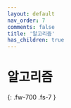 ```yaml
---
layout: default
nav_order: 7
comments: false 
title: '알고리즘'
has_children: true
---
```


# 알고리즘
{: .fw-700 .fs-7 }